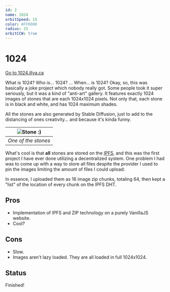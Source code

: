 ```yaml
---
id: 2
name: 1024
orbitSpeed: 15
color: #FF0000
radius: 25
orbitCCW: true
---
```


# 1024

<a href="https://1024.illya.ca" target="_blank" class="buttonLink">Go to 1024.illya.ca</a>

What is 1024? Who is... 1024? ... When... is 1024? Okay, so, this was basically a joke project which nobody really got. Some people took it super seriously, but it was a kind of "anti-art" gallery. It features exactly 1024 images of stones that are each 1024x1024 pixels. Not only that, each stone is in black and white, and has 1024 maximum shades.

All the stones are also generated by Stable Diffusion, just to add to the distancing of ones creativity... and because it's kinda funny.

| ![Stone :)](../images/image.png) | 
|:--:| 
| *One of the stones* |

What's cool is that **all** stones are stored on the [IPFS](https://ipfs.tech/), and this was the first project I have ever done utilizing a decentralized system. One problem I had was to come up with a way to store all files despite the provider I used to pin the images limiting the amount of files I could upload:

In essence, I uploaded them as 16 image zip chunks, totaling 64, then kept a "list" of the location of every chunk on the IPFS DHT.

## Pros
- Implementation of IPFS and ZIP technology on a purely VanillaJS website.
- Cool?

## Cons
- Slow.
- Images aren't lazy loaded. They are all loaded in full 1024x1024.

## Status
Finished!